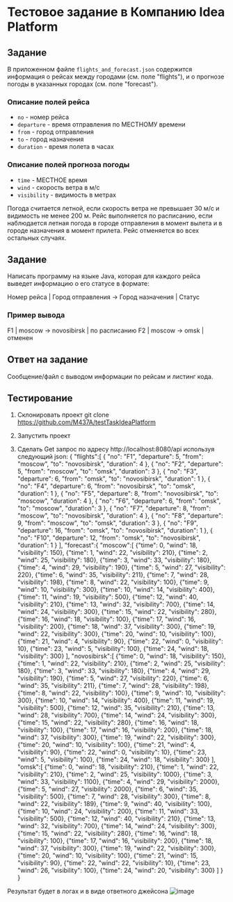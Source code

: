 # Тестовое задание в Компанию Idea Platform

## Задание

В приложенном файле `flights_and_forecast.json` содержится информация о рейсах между городами (см. поле "flights"), и о прогнозе погоды в указанных городах (см. поле "forecast").

### Описание полей рейса

- `no` - номер рейса
- `departure` - время отправления по МЕСТНОМУ времени
- `from` - город отправления
- `to` - город назначения
- `duration` - время полета в часах

### Описание полей прогноза погоды

- `time` - МЕСТНОЕ время
- `wind` - скорость ветра в м/с
- `visibility` - видимость в метрах

Погода считается летной, если скорость ветра не превышает 30 м/с и видимость не менее 200 м. Рейс выполняется по расписанию, если наблюдается летная погода в городе отправления в момент вылета и в городе назначения в момент прилета. Рейс отменяется во всех остальных случаях.

## Задание

Написать программу на языке Java, которая для каждого рейса выведет информацию о его статусе в формате:

Номер рейса | Город отправления -> Город назначения | Статус

### Пример вывода
F1 | moscow -> novosibirsk | по расписанию
F2 | moscow -> omsk | отменен

## Ответ на задание

Сообщение/файл с выводом информации по рейсам и листинг кода.

## Тестирование

1. Склонировать проект
git clone https://github.com/M437A/testTaskIdeaPlatform

2) Запустить проект

3) Сделать Get запрос по адресу http://localhost:8080/api используя следующий json:
{
    "flights":[
        {
            "no": "F1",
            "departure": 5,
            "from": "moscow",
            "to": "novosibirsk",
            "duration": 4
        },
        {
            "no": "F2",
            "departure": 5,
            "from": "moscow",
            "to": "omsk",
            "duration": 3
        },
        {
            "no": "F3",
            "departure": 6,
            "from": "omsk",
            "to": "novosibirsk",
            "duration": 1
        },
        {
            "no": "F4",
            "departure": 6,
            "from": "novosibirsk",
            "to": "omsk",
            "duration": 1
        },
        {
            "no": "F5",
            "departure": 8,
            "from": "novosibirsk",
            "to": "moscow",
            "duration": 4
        },
        {
            "no": "F6",
            "departure": 6,
            "from": "omsk",
            "to": "moscow",
            "duration": 3
        },
        {
            "no": "F7",
            "departure": 8,
            "from": "moscow",
            "to": "novosibirsk",
            "duration": 4
        },
        {
            "no": "F8",
            "departure": 9,
            "from": "moscow",
            "to": "omsk",
            "duration": 3
        },
        {
            "no": "F9",
            "departure": 16,
            "from": "omsk",
            "to": "novosibirsk",
            "duration": 1
        },
        {
            "no": "F10",
            "departure": 12,
            "from": "omsk",
            "to": "novosibirsk",
            "duration": 1
        }
    ],
    "forecast":{
        "moscow":[
            {"time": 0, "wind": 18, "visibility": 150},
            {"time": 1, "wind": 22, "visibility": 210},
            {"time": 2, "wind": 25, "visibility": 180},
            {"time": 3, "wind": 33, "visibility": 180},
            {"time": 4, "wind": 29, "visibility": 190},
            {"time": 5, "wind": 27, "visibility": 220},
            {"time": 6, "wind": 35, "visibility": 211},
            {"time": 7, "wind": 28, "visibility": 198},
            {"time": 8, "wind": 22, "visibility": 100},
            {"time": 9, "wind": 10, "visibility": 300},
            {"time": 10, "wind": 14, "visibility": 400},
            {"time": 11, "wind": 19, "visibility": 500},
            {"time": 12, "wind": 40, "visibility": 210},
            {"time": 13, "wind": 32, "visibility": 700},
            {"time": 14, "wind": 24, "visibility": 300},
            {"time": 15, "wind": 22, "visibility": 280},
            {"time": 16, "wind": 18, "visibility": 100},
            {"time": 17, "wind": 16, "visibility": 200},
            {"time": 18, "wind": 37, "visibility": 300},
            {"time": 19, "wind": 22, "visibility": 300},
            {"time": 20, "wind": 10, "visibility": 100},
            {"time": 21, "wind": 4, "visibility": 90},
            {"time": 22, "wind": 0, "visibility": 10},
            {"time": 23, "wind": 5, "visibility": 100},
            {"time": 24, "wind": 18, "visibility": 300}
        ],
        "novosibirsk":[
            {"time": 0, "wind": 18, "visibility": 150},
            {"time": 1, "wind": 22, "visibility": 210},
            {"time": 2, "wind": 25, "visibility": 180},
            {"time": 3, "wind": 33, "visibility": 180},
            {"time": 4, "wind": 29, "visibility": 190},
            {"time": 5, "wind": 27, "visibility": 220},
            {"time": 6, "wind": 35, "visibility": 211},
            {"time": 7, "wind": 28, "visibility": 198},
            {"time": 8, "wind": 22, "visibility": 100},
            {"time": 9, "wind": 10, "visibility": 300},
            {"time": 10, "wind": 14, "visibility": 400},
            {"time": 11, "wind": 19, "visibility": 500},
            {"time": 12, "wind": 35, "visibility": 210},
            {"time": 13, "wind": 28, "visibility": 700},
            {"time": 14, "wind": 24, "visibility": 300},
            {"time": 15, "wind": 22, "visibility": 280},
            {"time": 16, "wind": 18, "visibility": 100},
            {"time": 17, "wind": 16, "visibility": 200},
            {"time": 18, "wind": 37, "visibility": 300},
            {"time": 19, "wind": 22, "visibility": 300},
            {"time": 20, "wind": 10, "visibility": 100},
            {"time": 21, "wind": 4, "visibility": 90},
            {"time": 22, "wind": 0, "visibility": 10},
            {"time": 23, "wind": 5, "visibility": 100},
            {"time": 24, "wind": 18, "visibility": 300}
        ],
        "omsk":[
            {"time": 0, "wind": 18, "visibility": 210},
            {"time": 1, "wind": 22, "visibility": 210},
            {"time": 2, "wind": 25, "visibility": 1000},
            {"time": 3, "wind": 33, "visibility": 1100},
            {"time": 4, "wind": 29, "visibility": 2000},
            {"time": 5, "wind": 27, "visibility": 2000},
            {"time": 6, "wind": 35, "visibility": 500},
            {"time": 7, "wind": 28, "visibility": 300},
            {"time": 8, "wind": 22, "visibility": 189},
            {"time": 9, "wind": 40, "visibility": 100},
            {"time": 10, "wind": 24, "visibility": 200},
            {"time": 11, "wind": 33, "visibility": 500},
            {"time": 12, "wind": 40, "visibility": 210},
            {"time": 13, "wind": 32, "visibility": 700},
            {"time": 14, "wind": 24, "visibility": 300},
            {"time": 15, "wind": 22, "visibility": 280},
            {"time": 16, "wind": 18, "visibility": 100},
            {"time": 17, "wind": 16, "visibility": 200},
            {"time": 18, "wind": 37, "visibility": 300},
            {"time": 19, "wind": 22, "visibility": 300},
            {"time": 20, "wind": 10, "visibility": 100},
            {"time": 21, "wind": 15, "visibility": 90},
            {"time": 22, "wind": 22, "visibility": 10},
            {"time": 23, "wind": 26, "visibility": 100},
            {"time": 24, "wind": 20, "visibility": 300}
        ]
    }
}

Результат будет в логах и в виде ответного джейсона
![image](https://github.com/M437A/testTaskIdeaPlatform/assets/105558638/d370a1b9-786d-487b-8eaa-5360eb793b08)
